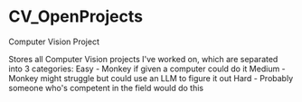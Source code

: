 # CV_OpenProjects
Computer Vision Project

Stores all Computer Vision projects I've worked on, which are separated into 3 categories:
Easy - Monkey if given a computer could do it
Medium - Monkey might struggle but could use an LLM to figure it out
Hard - Probably someone who's competent in the field would do this


